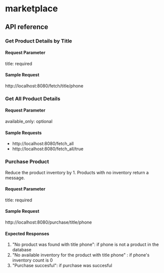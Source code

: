# marketplace

## API reference

### Get Product Details by Title

#### Request Parameter
title: required

#### Sample Request
http://localhost:8080/fetch/title/phone

### Get All Product Details

#### Request Parameter
available_only: optional

#### Sample Requests
- http://localhost:8080/fetch_all
- http://localhost:8080/fetch_all/true

### Purchase Product
Reduce the product inventory by 1. Products with no inventory return a message.

#### Request Parameter
title: required

#### Sample Request

http://localhost:8080/purchase/title/phone

#### Expected Responses
1. "No product was found with title phone": if phone is not a product in the database
1. "No available inventory for the product with title phone" : if phone's inventory count is 0
1. "Purchase succesful": if purchase was succesful
